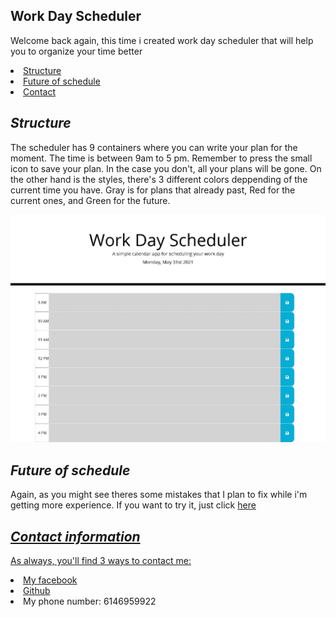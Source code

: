 ## <h2>Work Day Scheduler</h2>
<p> Welcome back again, this time i created work day scheduler that will help you to organize your time better
</p>
 <li>
            <a href="#Structure">Structure</a>
             </li>
            <li>
                <a href="#Future">Future of schedule</a>
            </li>
             <li>
                 <a href="#contact">Contact</a>
             </li>
           

## <h2 id="Structure"><i>Structure</i></h2>
 
 <p> The scheduler has 9 containers where you can write your plan for the moment. The time is between 9am to 5 pm.
 Remember to press the small icon to save your plan. In the case you don't, all your plans will be gone.
 On the other hand is the styles, there's 3 different colors deppending of the current time you have. Gray is for plans that already past, Red for the current ones, and Green for the future.</p>

 <img src="./Web capture_31-5-2021_19306_.jpeg" alt="Failed to load picture"></a>

 ## <h2 id="Future"><i> Future of schedule</i></h2>
 <p>Again, as you might see theres some mistakes that I plan to fix while i'm getting more experience. If you want to try it, just click <a href="https://bruno192000.github.io/Work-Day-scheduler/" target="_blank">here</p>

 ## <h2 id="contact"><i>Contact information</i></h2>
<p> As always, you'll find 3 ways to contact me:</p>
    <li><a href="https://www.facebook.com/elrubiuhs" target="_blank">My facebook</a></li>
    <li><a href="https://github.com/bruno192000" target="_blank">Github</a></li>
    <li>My phone number: 6146959922</li>